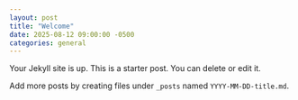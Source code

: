 ```yaml
---
layout: post
title: "Welcome"
date: 2025-08-12 09:00:00 -0500
categories: general
---
```


Your Jekyll site is up. This is a starter post. You can delete or edit it.

Add more posts by creating files under `_posts` named `YYYY-MM-DD-title.md`.
